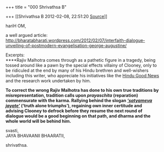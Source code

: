 +++
title = "000 Shrivathsa B"

+++
[[Shrivathsa B	2012-02-08, 22:51:20 [Source](https://groups.google.com/g/bvparishat/c/PVWHHCRoExE)]]



hariH OM,  
  
 a well argued article:  
<http://bharatabharati.wordpress.com/2012/02/07/interfaith-dialogue-unveiling-of-postmodern-evangelisation-george-augustine/>  
  
Excerpts:  
****Rajiv Malhotra comes through as a pathetic figure in a tragedy, being tossed around like a pawn by the special effects villainy of Clooney, only to be ridiculed at the end by many of his Hindu brethren and well-wishers including this writer, who appreciate his initiatives like the [Hindu Good News](http://hindugoodnews.com/) and the research work undertaken by him.  
  
****To correct the wrong Rajiv Malhotra has done to his own true traditions by misrepresentation, tradition calls upon *prayaschita* (reparation) commensurate with the karma. Rallying behind the slogan *[‘satyameva jayate’](http://en.wikipedia.org/wiki/Satyameva_Jayate)* (‘truth alone triumphs’), regaining own inner certitude and advising Clooney to defrock before they resume the next round of dialogue would be a good beginning on that path, and dharma and the whole world will be behind him.****  
  
svasti,  
 JAYA BHAVAANII BHAARATII,  

shrivathsa.  

